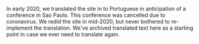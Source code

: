 In early 2020, we translated the site in to Portuguese in anticipation of a conference in Sao Paolo. This conference was cancelled due to coronavirus. We redid the site in mid-2020, but never bothered to re-implement the translation. We've archived translated text here as a starting point in case we ever need to translate again.

